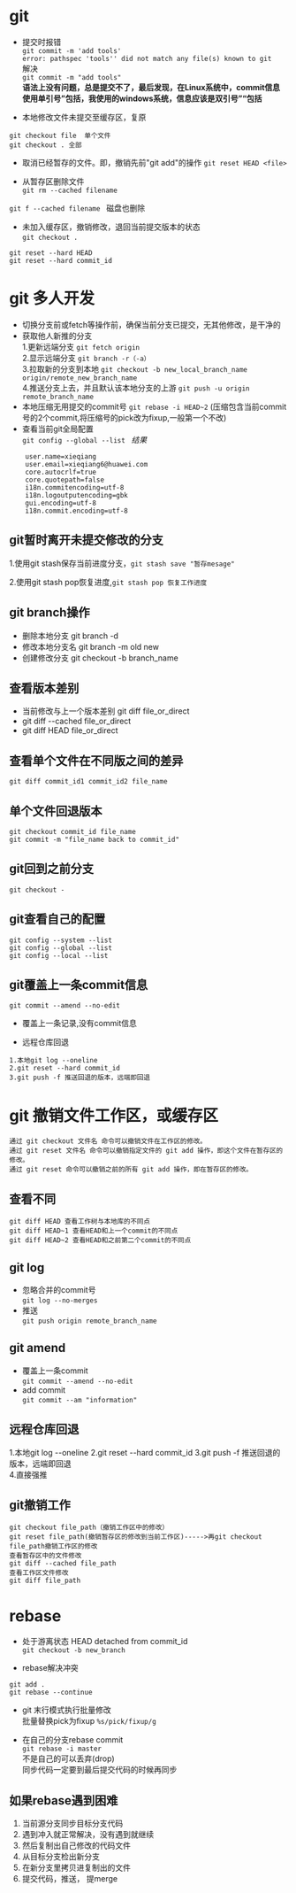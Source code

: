 # git

* 提交时报错  
`git commit -m 'add tools'`  
`error: pathspec 'tools'' did not match any file(s) known to git`  
解决  
`git commit -m "add tools"`  
**语法上没有问题，总是提交不了，最后发现，在Linux系统中，commit信息使用单引号”包括，我使用的windows系统，信息应该是双引号”“包括** 

* 本地修改文件未提交至缓存区，复原  
```  
git checkout file  单个文件
git checkout . 全部  
``` 
* 取消已经暂存的文件。即，撤销先前"git add"的操作
`git reset HEAD <file>`

* 从暂存区删除文件  
`git rm --cached filename`  

`git f --cached filename `  磁盘也删除
* 未加入缓存区，撤销修改，退回当前提交版本的状态  
`git checkout .`
```  
git reset --hard HEAD
git reset --hard commit_id
```  
# git 多人开发  
* 切换分支前或fetch等操作前，确保当前分支已提交，无其他修改，是干净的
* 获取他人新推的分支  
1.更新远端分支 `git fetch origin`  
2.显示远端分支 `git branch -r（-a）`  
3.拉取新的分支到本地 `git checkout -b new_local_branch_name origin/remote_new_branch_name`  
4.推送分支上去，并且默认该本地分支的上游 `git push -u origin remote_branch_name`  
* 本地压缩无用提交的commit号 `git rebase -i HEAD~2` (压缩包含当前commit号的2个commit,将压缩号的pick改为fixup,一般第一个不改)  
* 查看当前git全局配置  
`git config --global --list `
*结果*
```
	user.name=xieqiang
	user.email=xieqiang6@huawei.com
	core.autocrlf=true
	core.quotepath=false
	i18n.commitencoding=utf-8
	i18n.logoutputencoding=gbk
	gui.encoding=utf-8
	i18n.commit.encoding=utf-8
```
## git暂时离开未提交修改的分支  
1.使用git stash保存当前进度分支，`git stash save "暂存mesage"`  

2.使用git stash pop恢复进度,`git stash pop 恢复工作进度`  

## git branch操作  
* 删除本地分支 git branch -d <BranchName>  
* 修改本地分支名 git branch -m old new  
* 创建修改分支  git checkout -b branch_name  
	
## 查看版本差别  
* 当前修改与上一个版本差别 git diff file_or_direct  
* git diff --cached file_or_direct  
* git diff HEAD file_or_direct

## 查看单个文件在不同版之间的差异  
`git diff commit_id1 commit_id2 file_name`

## 单个文件回退版本  
```  
git checkout commit_id file_name  
git commit -m "file_name back to commit_id"
```  
## git回到之前分支  
```
git checkout -
```
## git查看自己的配置  
```  
git config --system --list  
git config --global --list
git config --local --list
```

## git覆盖上一条commit信息  
`git commit --amend --no-edit`
* 覆盖上一条记录,没有commit信息  

* 远程仓库回退  
```  
1.本地git log --oneline
2.git reset --hard commit_id
3.git push -f 推送回退的版本，远端即回退
```
# git 撤销文件工作区，或缓存区  
```  
通过 git checkout 文件名 命令可以撤销文件在工作区的修改。 
通过 git reset 文件名 命令可以撤销指定文件的 git add 操作，即这个文件在暂存区的修改。 
通过 git reset 命令可以撤销之前的所有 git add 操作，即在暂存区的修改。
```  
## 查看不同  
```  
git diff HEAD 查看工作树与本地库的不同点  
git diff HEAD~1 查看HEAD和上一个commit的不同点  
git diff HEAD~2 查看HEAD和之前第二个commit的不同点
```

## git log
* 忽略合并的commit号  
`git log --no-merges`
* 推送  
`git push origin remote_branch_name`

## git amend  
* 覆盖上一条commit  
`git commit --amend --no-edit`  
* add commit  
`git commit --am "information"`  

## 远程仓库回退  
1.本地git log --oneline
2.git reset --hard commit_id
3.git push -f 推送回退的版本，远端即回退  
4.直接强推  

## git撤销工作  
```  
git checkout file_path（撤销工作区中的修改）
git reset file_path(撤销暂存区的修改到当前工作区)----->再git checkout file_path撤销工作区的修改
查看暂存区中的文件修改
git diff --cached file_path
查看工作区文件修改
git diff file_path
```  

# rebase  
* 处于游离状态 HEAD detached from commit_id  
`git checkout -b new_branch`  

* rebase解决冲突  
```  
git add .
git rebase --continue
```  

* git 末行模式执行批量修改  
批量替换pick为fixup
`%s/pick/fixup/g`  

* 在自己的分支rebase commit  
`git rebase -i master`  
不是自己的可以丢弃(drop)  
同步代码一定要到最后提交代码的时候再同步  

## 如果rebase遇到困难  
1. 当前源分支同步目标分支代码  
2. 遇到冲入就正常解决，没有遇到就继续  
3. 然后复制出自己修改的代码文件  
4. 从目标分支检出新分支  
5. 在新分支里拷贝进复制出的文件  
6. 提交代码，推送， 提merge  



